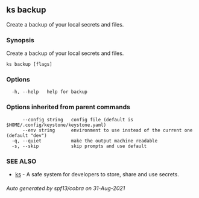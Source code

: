 ## ks backup

Create a backup of your local secrets and files.

### Synopsis

Create a backup of your local secrets and files.

```
ks backup [flags]
```

### Options

```
  -h, --help   help for backup
```

### Options inherited from parent commands

```
      --config string   config file (default is $HOME/.config/keystone/keystone.yaml)
      --env string      environment to use instead of the current one (default "dev")
  -q, --quiet           make the output machine readable
  -s, --skip            skip prompts and use default
```

### SEE ALSO

* [ks](ks.md)	 - A safe system for developers to store, share and use secrets.

###### Auto generated by spf13/cobra on 31-Aug-2021
